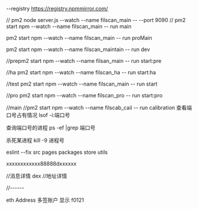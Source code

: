 --registry https://registry.npmmirror.com/


// pm2 node server.js --watch --name filscan_main -- --port 9090
// pm2 start npm --watch --name filscan_main -- run main

pm2 start npm --watch --name filscan_main -- run proMain

 pm2 start npm --watch --name filscan_maintain -- run dev

//prepm2 start npm --watch --name filsan_main -- run start:pre


//ha 
pm2 start npm --watch --name filscan_ha -- run start:ha


//test 
pm2 start npm --watch --name filscan_main -- run start

//pro 
pm2 start npm --watch --name filscan_pro -- run start:pro


//main
//pm2 start npm --watch --name filscab_cail -- run calibration
查看端口号占有情况
lsof -i:端口号

查询端口号的进程
ps -ef |grep 端口号

杀死某进程
kill -9  进程号

eslint --fix src pages packages store utils



xxxxxxxxxxxx88888dxxxxxx



//消息详情 dex 
//地址详情 



//------


eth Address 多签账户 显示 f0121 